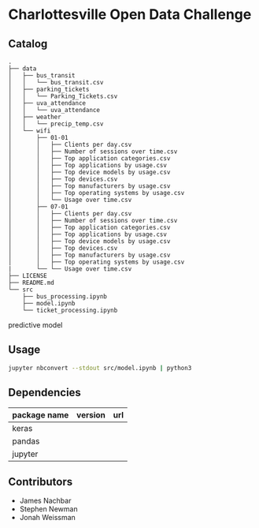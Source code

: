 # Charlottesville Open Data Challenge

## Catalog
```
.
├── data
│   ├── bus_transit
│   │   └── bus_transit.csv
│   ├── parking_tickets
│   │   └── Parking_Tickets.csv
│   ├── uva_attendance
│   │   └── uva_attendance
│   ├── weather
│   │   └── precip_temp.csv
│   └── wifi
│       ├── 01-01
│       │   ├── Clients per day.csv
│       │   ├── Number of sessions over time.csv
│       │   ├── Top application categories.csv
│       │   ├── Top applications by usage.csv
│       │   ├── Top device models by usage.csv
│       │   ├── Top devices.csv
│       │   ├── Top manufacturers by usage.csv
│       │   ├── Top operating systems by usage.csv
│       │   └── Usage over time.csv
│       ├── 07-01
│       │   ├── Clients per day.csv
│       │   ├── Number of sessions over time.csv
│       │   ├── Top application categories.csv
│       │   ├── Top applications by usage.csv
│       │   ├── Top device models by usage.csv
│       │   ├── Top devices.csv
│       │   ├── Top manufacturers by usage.csv
│       │   ├── Top operating systems by usage.csv
|       └── └── Usage over time.csv
├── LICENSE
├── README.md
└── src
    ├── bus_processing.ipynb
    ├── model.ipynb
    └── ticket_processing.ipynb
```
predictive model
## Usage
```bash
jupyter nbconvert --stdout src/model.ipynb | python3
```

## Dependencies
| package name | version | url |
| ------------ | ------- | --- |
| keras        |         |     |
| pandas       |         |     |
| jupyter      |         |     |

## Contributors
* James Nachbar
* Stephen Newman
* Jonah Weissman
